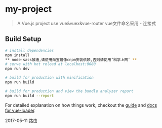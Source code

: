 # my-project

> A Vue.js project
> use vue&vuex&vue-router
> vue文件命名采用 - 连接式
## Build Setup

``` bash
# install dependencies
npm install
** node-sass被墙,请使用淘宝镜像cnpm安装依赖,否则请使用‘科学上网’ **
# serve with hot reload at localhost:8080
npm run dev

# build for production with minification
npm run build

# build for production and view the bundle analyzer report
npm run build --report
```

For detailed explanation on how things work, checkout the [guide](http://vuejs-templates.github.io/webpack/) and [docs for vue-loader](http://vuejs.github.io/vue-loader).

2017-05-11 路由
